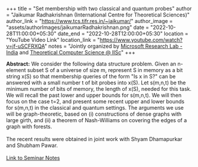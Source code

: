 +++
title = "Set membership with two classical and quantum probes"
author = "Jaikumar Radhakrishnan (International Centre for Theoretical Sciences)"
author_link = "https://www.tcs.tifr.res.in/~jaikumar/"
author_image = "assets/authorImages/jaikumarRadhakrishnan.png"
date = "2022-10-28T11:00:00+05:30"
date_end = "2022-10-28T12:00:00+05:30"
location = "YouTube Video Link"
location_link = "https://www.youtube.com/watch?v=jf-uSCFRXQA"
notes = "Jointly organized by <a href = "https://www.microsoft.com/en-us/research/lab/microsoft-research-india/" target= "_blank">Microsoft Research Lab - India</a> and <a href='https://www.csa.iisc.ac.in/theoretical-computer-science/' target= "_blank">Theoretical Computer Science @ IISc</a>"
+++

<b>Abstract:</b>
We consider the following data structure problem. Given an n-element subset S of a universe of size m, represent S in
memory as a bit string x(S) so that membership queries of the form "Is x in S?" can be answered with a small number t
of bit probes into x(S). Let s(m,n,t) be the minimum number of bits of memory, the length of x(S), needed for this task.
We will recall the past lower and upper bounds for s(m,n,t). We will then focus on the case t=2, and present some recent
upper and lower bounds for s(m,n,t) in the classical and quantum settings. The arguments we use will be graph-theoretic,
based on (i) constructions of dense graphs with large girth, and (ii) a theorem of Nash-Williams on covering the edges
of a graph with forests.
<br><br>
The recent results were obtained in joint work with Shyam Dhamapurkar and Shubham Pawar.
<br><br>
<a href="assets/talkFiles/JaikumarRadhakrishnanRevisedSlides28Oct2022IIScMSR.pdf" target="_blank">Link to Seminar Notes</a>